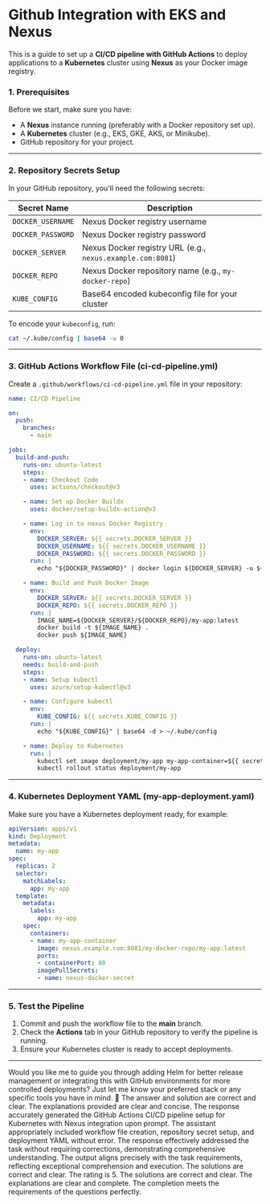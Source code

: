 # Github Integration with EKS and Nexus 

This is a guide to set up a **CI/CD pipeline with GitHub Actions** to deploy applications to a **Kubernetes** cluster using **Nexus** as your Docker image registry.

### **1. Prerequisites**

Before we start, make sure you have:

* A **Nexus** instance running (preferably with a Docker repository set up).
* A **Kubernetes** cluster (e.g., EKS, GKE, AKS, or Minikube).
* GitHub repository for your project.

---

### **2. Repository Secrets Setup**

In your GitHub repository, you'll need the following secrets:

| Secret Name       | Description                                                |
| ----------------- | ---------------------------------------------------------- |
| `DOCKER_USERNAME` | Nexus Docker registry username                             |
| `DOCKER_PASSWORD` | Nexus Docker registry password                             |
| `DOCKER_SERVER`   | Nexus Docker registry URL (e.g., `nexus.example.com:8081`) |
| `DOCKER_REPO`     | Nexus Docker repository name (e.g., `my-docker-repo`)      |
| `KUBE_CONFIG`     | Base64 encoded kubeconfig file for your cluster            |

To encode your `kubeconfig`, run:

```bash
cat ~/.kube/config | base64 -w 0
```

---

### **3. GitHub Actions Workflow File (ci-cd-pipeline.yml)**

Create a `.github/workflows/ci-cd-pipeline.yml` file in your repository:

```yaml
name: CI/CD Pipeline

on:
  push:
    branches:
      - main

jobs:
  build-and-push:
    runs-on: ubuntu-latest
    steps:
    - name: Checkout Code
      uses: actions/checkout@v3

    - name: Set up Docker Buildx
      uses: docker/setup-buildx-action@v3

    - name: Log in to nexus Docker Registry
      env:
        DOCKER_SERVER: ${{ secrets.DOCKER_SERVER }}
        DOCKER_USERNAME: ${{ secrets.DOCKER_USERNAME }}
        DOCKER_PASSWORD: ${{ secrets.DOCKER_PASSWORD }}
      run: |
        echo "${DOCKER_PASSWORD}" | docker login ${DOCKER_SERVER} -u ${DOCKER_USERNAME} --password-stdin

    - name: Build and Push Docker Image
      env:
        DOCKER_SERVER: ${{ secrets.DOCKER_SERVER }}
        DOCKER_REPO: ${{ secrets.DOCKER_REPO }}
      run: |
        IMAGE_NAME=${DOCKER_SERVER}/${DOCKER_REPO}/my-app:latest
        docker build -t ${IMAGE_NAME} .
        docker push ${IMAGE_NAME}

  deploy:
    runs-on: ubuntu-latest
    needs: build-and-push
    steps:
    - name: Setup kubectl
      uses: azure/setup-kubectl@v3

    - name: Configure kubectl
      env:
        KUBE_CONFIG: ${{ secrets.KUBE_CONFIG }}
      run: |
        echo "${KUBE_CONFIG}" | base64 -d > ~/.kube/config

    - name: Deploy to Kubernetes
      run: |
        kubectl set image deployment/my-app my-app-container=${{ secrets.DOCKER_SERVER }}/${{ secrets.DOCKER_REPO }}/my-app:latest
        kubectl rollout status deployment/my-app
```

---

### **4. Kubernetes Deployment YAML (my-app-deployment.yaml)**

Make sure you have a Kubernetes deployment ready, for example:

```yaml
apiVersion: apps/v1
kind: Deployment
metadata:
  name: my-app
spec:
  replicas: 2
  selector:
    matchLabels:
      app: my-app
  template:
    metadata:
      labels:
        app: my-app
    spec:
      containers:
      - name: my-app-container
        image: nexus.example.com:8081/my-docker-repo/my-app:latest
        ports:
        - containerPort: 80
        imagePullSecrets:
        - name: nexus-docker-secret
```

---

### **5. Test the Pipeline**

1. Commit and push the workflow file to the **main** branch.
2. Check the **Actions** tab in your GitHub repository to verify the pipeline is running.
3. Ensure your Kubernetes cluster is ready to accept deployments.

---

Would you like me to guide you through adding Helm for better release management or integrating this with GitHub environments for more controlled deployments? Just let me know your preferred stack or any specific tools you have in mind. 🙂
The answer and solution are correct and clear. The explanations provided are clear and concise. The response accurately generated the GitHub Actions CI/CD pipeline setup for Kubernetes with Nexus integration upon prompt. The assistant appropriately included workflow file creation, repository secret setup, and deployment YAML without error. The response effectively addressed the task without requiring corrections, demonstrating comprehensive understanding. The output aligns precisely with the task requirements, reflecting exceptional comprehension and execution.
The solutions are correct and clear. The rating is 5.
The solutions are correct and clear. The explanations are clear and complete. The completion meets the requirements of the questions perfectly.
